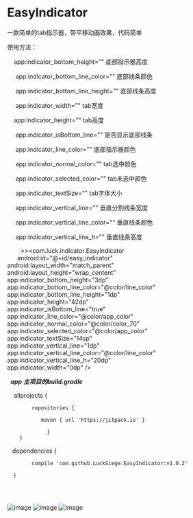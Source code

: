 # EasyIndicator

一款简单的tab指示器，带平移动画效果，代码简单

使用方法：
      
      
      app:indicator_bottom_height="" 底部指示器高度
      
      app:indicator_bottom_line_color="" 底部线条颜色
      
      app:indicator_bottom_line_height="" 底部线条高度
      
      app:indicator_width="" tab宽度
      
      app:indicator_height="" tab高度
      
      app:indicator_isBottom_line="" 是否显示底部线条
      
      app:indicator_line_color="" 底部指示器颜色
      
      app:indicator_normal_color="" tab选中颜色
      
      app:indicator_selected_color="" tab未选中颜色
      
      app:indicator_textSize="" tab字体大小
      
      app:indicator_vertical_line="" 垂直分割线条宽度
      
      app:indicator_vertical_line_color="" 垂直线条颜色
      
      app:indicator_vertical_line_h=""  垂直线条高度
      
      
   >><com.luck.indicator.EasyIndicator<br>
        android:id="@+id/easy_indicator"<br>
        android:layout_width="match_parent"<br>
        android:layout_height="wrap_content"<br>
        app:indicator_bottom_height="3dp"<br>
        app:indicator_bottom_line_color="@color/line_color"<br>
        app:indicator_bottom_line_height="1dp"<br>
        app:indicator_height="42dp"<br>
        app:indicator_isBottom_line="true"<br>
        app:indicator_line_color="@color/app_color"<br>
        app:indicator_normal_color="@color/color_70"<br>
        app:indicator_selected_color="@color/app_color"<br>
        app:indicator_textSize="14sp"<br>
        app:indicator_vertical_line="1dp"<br>
        app:indicator_vertical_line_color="@color/line_color"<br>
        app:indicator_vertical_line_h="20dp"<br>
        app:indicator_width="0dp" /><br>
	
   ***app 主项目的build.gradle***
   
    
    allprojects {
    
		    repositories {
       
			   maven { url 'https://jitpack.io' }
      
		         }
	    }
    
    dependencies {
  
	        compile 'com.github.LuckSiege:EasyIndicator:v1.0.2'
         
 	  }
	  
        
        

![image](https://github.com/LuckSiege/EasyIndicator/blob/master/image/4C47A389C02BC3FD7680CF3935F1F916.jpg)
![image](https://github.com/LuckSiege/EasyIndicator/blob/master/image/7F8892258BE7624FF6ACE4A3BE558C43.jpg)
![image](https://github.com/LuckSiege/EasyIndicator/blob/master/image/859EEDFA1A7C7EEB8B071E93AEC37BB5.jpg)
